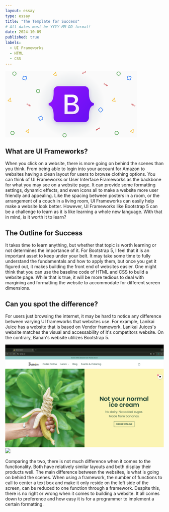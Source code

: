 ```yaml
---
layout: essay
type: essay
title: "The Template for Success"
# All dates must be YYYY-MM-DD format!
date: 2024-10-09
published: true
labels:
  - UI Frameworks
  - HTML
  - CSS
---
```


<img width="420px" class="rounded float-start pe-4" src="../img/Bootstrap.png">

## What are UI Frameworks?

When you click on a website, there is more going on behind the scenes than you think. From being able to login into your account for Amazon to websites having a clean layout for users to browse clothing options. You can think of UI Frameworks or User Interface Frameworks as the backbone for what you may see on a website page. It can provide some formatting settings, dynamic effects, and even icons all to make a website more user friendly and appealing. Like the spacing between posters in a room, or the arrangement of a couch in a living room, UI Frameworks can easily help make a website look better. However, UI Frameworks like Bootstrap 5 can be a challenge to learn as it is like learning a whole new language. With that in mind, is it worth it to learn?

## The Outline for Success

It takes time to learn anything, but whether that topic is worth learning or not determines the importance of it. For Bootstrap 5, I feel that it is an important asset to keep under your belt. It may take some time to fully understand the fundamentals and how to apply them, but once you get it figured out, it makes building the front end of websites easier. One might think that you can use the baseline code of HTML and CSS to build a website page. While that is true, it will be more tedious to deal with margining and formatting the website to accommodate for different screen dimensions. 

## Can you spot the difference? 

For users just browsing the internet, it may be hard to notice any difference between varying UI frameworks that websites use. For example, Lanikai Juice has a website that is based on Vendor framework. Lanikai Juices's website matches the visual and accessability of it's competitors website. On the contrary, Banan's website utilizes Bootstrap 5. 

<img width="640px" class="rounded float-start pe-4" src="../img/banan.png"> <img width="640px" class="rounded float-start pe-4" src="../img/lanikai.png">

Comparing the two, there is not much difference when it comes to the functionality. Both have relatively similar layouts and both display their products well. The main difference between the websites, is what is going on behind the scenes. When using a framework, the number of functions to call to center a text box and make it only reside on the left side of the screen, can be reduced to one function through a framework. Despite this, there is no right or wrong when it comes to building a website. It all comes down to preference and how easy it is for a programmer to implement a certain formatting.